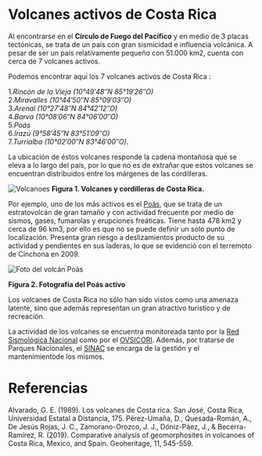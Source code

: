 # Volcanes activos de Costa Rica
Al encontrarse en el **Círculo de Fuego del Pacífico** y en medio de 3 placas tectónicas, se trata de un país con gran sismicidad e influencia volcánica. A pesar de ser un país relativamente pequeño con 51.000 km2, cuenta con cerca de 7 volcanes activos. 
 
Podemos encontrar aquí los 7 volcanes activos de Costa Rica : 

1.*Rincón de la Vieja (10°49′48″N 85°19′26″O)*   
2.*Miravalles (10°44′50″N 85°09′03″O)*   
3.*Arenal (10°27′48″N 84°42′12″O)*    
4.*Barva (10°08′06″N 84°06′00″O)*     
5.*Poás*    
6.*Irazú (9°58′45″N 83°51′09″O)*     
7.*Turrialba (10°02′00″N 83°46′00″O)*. 

La ubicación de éstos volcanes responde la cadena montañosa que se eleva a lo largo del país, por lo que no es de extrañar que estos volcanes se encuentran distribuidos entre los márgenes de las cordilleras.

![Volcanoes](img/Volcanoes.png)
**Figura 1. Volcanes y cordilleras de Costa Rica.** 

Por ejemplo, uno de los más activos es el [Poás](https://es.wikipedia.org/wiki/Parque_nacional_Volc%C3%A1n_Po%C3%A1s), que se trata de un estratovolcán de gran tamaño y con actividad frecuente por medio de sismos, gases, fumarolas y erupciones freáticas. Tiene hasta 478 km2 y cerca de 96 km3, por ello es que no se puede definir un solo punto de localización. Presenta gran riesgo a deslizamientos producto de su actividad y pendientes en sus laderas, lo que se evidenció con el terremoto de Cinchona en 2009. 

![Foto del volcán Poás](https://media.tacdn.com/media/attractions-splice-spp-674x446/06/d7/be/a0.jpg)

**Figura 2. Fotografía del Poás activo**

Los volcanes de Costa Rica no sólo han sido vistos como una amenaza latente, sino que además representan un gran atractivo turístico y de recreación. 


La actividad de los volcanes se encuentra monitoreada tanto por la [Red Sismológica Nacional](https://rsn.ucr.ac.cr/) como por el [OVSICORI](http://www.ovsicori.una.ac.cr/). Además, por tratarse de Parques Nacionales, el [SINAC](https://www.sinac.go.cr/ES/Paginas/default.aspx) se encarga de la gestión y el mantenimientode los mismos. 

# Referencias

Alvarado, G. E. (1989). Los volcanes de Costa rica. San José, Costa Rica, Universidad Estatal a Distancia, 175.
Pérez-Umaña, D., Quesada-Román, A., De Jesús Rojas, J. C., Zamorano-Orozco, J. J., Dóniz-Páez, J., & Becerra-Ramírez, R. (2019). Comparative analysis of geomorphosites in volcanoes of Costa Rica, Mexico, and Spain. Geoheritage, 11, 545-559.
